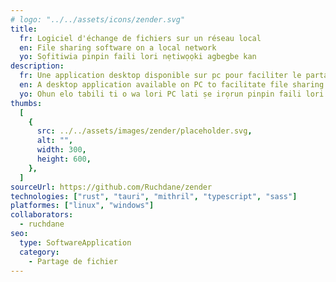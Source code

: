 ```yaml
---
# logo: "../../assets/icons/zender.svg"
title:
  fr: Logiciel d'échange de fichiers sur un réseau local
  en: File sharing software on a local network
  yo: Sọfitiwia pinpin faili lori nẹtiwọọki agbegbe kan
description:
  fr: Une application desktop disponible sur pc pour faciliter le partage de fichier sur un réseau local sans passer par internet
  en: A desktop application available on PC to facilitate file sharing on a local network without using the internet
  yo: Ohun elo tabili ti o wa lori PC lati ṣe irọrun pinpin faili lori nẹtiwọọki agbegbe laisi lilo intanẹẹti
thumbs:
  [
    {
      src: ../../assets/images/zender/placeholder.svg,
      alt: "",
      width: 300,
      height: 600,
    },
  ]
sourceUrl: https://github.com/Ruchdane/zender
technologies: ["rust", "tauri", "mithril", "typescript", "sass"]
platformes: ["linux", "windows"]
collaborators:
  - ruchdane
seo:
  type: SoftwareApplication
  category:
    - Partage de fichier
---
```

